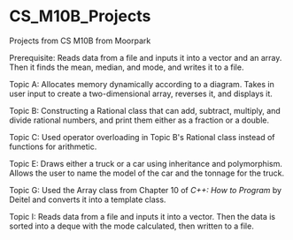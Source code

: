 # CS_M10B_Projects
Projects from CS M10B from Moorpark

Prerequisite:
Reads data from a file and inputs it into a vector and an array. Then it finds the mean, median, and mode, and writes it to a file.

Topic A: 
Allocates memory dynamically according to a diagram. Takes in user input to create a two-dimensional array, reverses it, and displays it.

Topic B:
Constructing a Rational class that can add, subtract, multiply, and divide rational numbers, and print them either as a fraction or a double.

Topic C:
Used operator overloading in Topic B's Rational class instead of functions for arithmetic. 

Topic E:
Draws either a truck or a car using inheritance and polymorphism. Allows the user to name the model of the car and the tonnage for the truck. 

Topic G:
Used the Array class from Chapter 10 of <i>C++: How to Program</i> by Deitel and converts it into a template class.

Topic I:
Reads data from a file and inputs it into a vector. Then the data is sorted into a deque with the mode calculated, then written to a file. 
